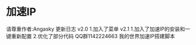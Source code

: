 # 加速IP
请尊重作者:Angasky
更新日志
v2.0
1.加入了菜单
v2.1
1.加入了加速IP的安装和一键重新配置
2.优化了部分代码
QQ群1142224663
我的世界加速IP搭建脚本
